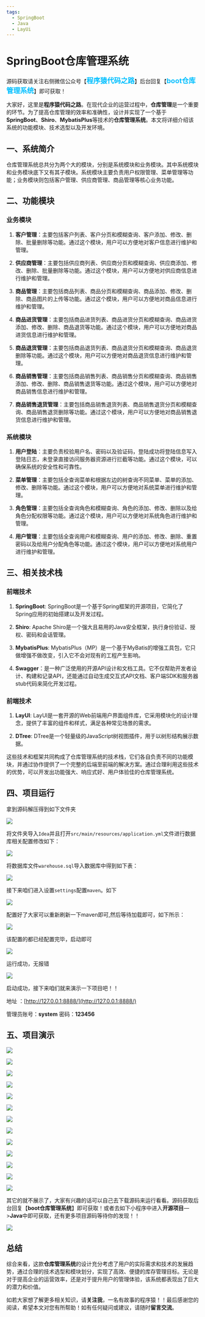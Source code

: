 ```yaml
---
tags:
  - SpringBoot
  - Java
  - LayUi
---
```


<Valine />

# SpringBoot仓库管理系统



源码获取请关注右侧微信公众号【<span style="font-weight: bold;text-align:left;font-size: 18px;color:#00bfff">程序猿代码之路</span>】后台回复【<span style="font-weight: bold;text-align:left;font-size: 18px;color:#00bfff">boot仓库管理系统</span>】即可获取！


大家好，这里是**程序猿代码之路**。在现代企业的运营过程中，**仓库管理**是一个重要的环节。为了提高仓库管理的效率和准确性，设计并实现了一个基于**SpringBoot**、**Shiro**、**MybatisPlus**等技术的**仓库管理系统**。本文将详细介绍该系统的功能模块、技术选型以及开发环境。

## 一、系统简介

仓库管理系统总共分为两个大的模块，分别是系统模块和业务模块。其中系统模块和业务模块底下又有其子模块。系统模块主要负责用户权限管理、菜单管理等功能；业务模块则包括客户管理、供应商管理、商品管理等核心业务功能。

## 二、功能模块

### 业务模块

1. **客户管理**：主要包括客户列表、客户分页和模糊查询、客户添加、修改、删除、批量删除等功能。通过这个模块，用户可以方便地对客户信息进行维护和管理。

2. **供应商管理**：主要包括供应商列表、供应商分页和模糊查询、供应商添加、修改、删除、批量删除等功能。通过这个模块，用户可以方便地对供应商信息进行维护和管理。

3. **商品管理**：主要包括商品列表、商品分页和模糊查询、商品添加、修改、删除、商品图片的上传等功能。通过这个模块，用户可以方便地对商品信息进行维护和管理。

4. **商品进货管理**：主要包括商品进货列表、商品进货分页和模糊查询、商品进货添加、修改、删除、商品退货等功能。通过这个模块，用户可以方便地对商品进货信息进行维护和管理。

5. **商品退货管理**：主要包括商品退货列表、商品退货分页和模糊查询、商品退货删除等功能。通过这个模块，用户可以方便地对商品退货信息进行维护和管理。

6. **商品销售管理**：主要包括商品销售列表、商品销售分页和模糊查询、商品销售添加、修改、删除、商品销售退货等功能。通过这个模块，用户可以方便地对商品销售信息进行维护和管理。

7. **商品销售退货管理**：主要包括商品销售退货列表、商品销售退货分页和模糊查询、商品销售退货删除等功能。通过这个模块，用户可以方便地对商品销售退货信息进行维护和管理。

### 系统模块

1. **用户登陆**：主要负责校验用户名、密码以及验证码，登陆成功将登陆信息写入登陆日志，未登录直接访问服务器资源进行拦截等功能。通过这个模块，可以确保系统的安全性和可靠性。

2. **菜单管理**：主要包括全查询菜单和根据左边的树查询不同菜单、菜单的添加、修改、删除等功能。通过这个模块，用户可以方便地对系统菜单进行维护和管理。

3. **角色管理**：主要包括全查询角色和模糊查询、角色的添加、修改、删除以及给角色分配权限等功能。通过这个模块，用户可以方便地对系统角色进行维护和管理。

4. **用户管理**：主要包括全查询用户和模糊查询、用户的添加、修改、删除、重置密码以及给用户分配角色等功能。通过这个模块，用户可以方便地对系统用户进行维护和管理。

## 三、相关技术栈
### 前端技术
1. **SpringBoot**: SpringBoot是一个基于Spring框架的开源项目，它简化了Spring应用的初始搭建以及开发过程。

2. **Shiro**: Apache Shiro是一个强大且易用的Java安全框架，执行身份验证、授权、密码和会话管理。

3. **MybatisPlus**: MybatisPlus（MP）是一个基于MyBatis的增强工具包，它只做增强不做改变，引入它不会对现有的工程产生影响。

4. **Swagger**：是一种广泛使用的开源API设计和文档工具。它不仅帮助开发者设计、构建和记录API，还能通过自动生成交互式API文档、客户端SDK和服务器stub代码来简化开发过程。

### 前端技术
1. **LayUI**: LayUI是一套开源的Web前端用户界面组件库，它采用模块化的设计理念，提供了丰富的组件和样式，满足各种常见场景的需求。

2. **DTree**: DTree是一个轻量级的JavaScript树视图插件，用于以树形结构展示数据。

这些技术和框架共同构成了仓库管理系统的技术栈，它们各自负责不同的功能模块，并通过协作提供了一个完整的后端至前端的解决方案。通过合理利用这些技术的优势，可以开发出功能强大、响应式好、用户体验佳的仓库管理系统。

## 四、项目运行

拿到源码解压得到如下文件夹


![](https://files.mdnice.com/user/64619/323b627a-f8f3-4328-a645-1c6f342e3a32.png)

将文件夹导入`Idea`并且打开`src/main/resources/application.yml`文件进行数据库相关配置修改如下：

![](https://files.mdnice.com/user/64619/e99aca43-c5fa-4027-925e-9b7856f73392.png)

将数据库文件`warehouse.sql`导入数据库中得到如下表：

![](https://files.mdnice.com/user/64619/21c63193-c6e3-4805-be07-573472fa1828.png)

接下来咱们进入设置`settings`配置`maven`。如下

![](https://files.mdnice.com/user/64619/ca6a3c89-709b-4ccc-b730-e2a9a75037be.png)

配置好了大家可以重新刷新一下maven即可,然后等待加载即可，如下所示：


![](https://files.mdnice.com/user/64619/b16570ca-63b5-4518-8eff-bcb8929c6eb1.png)

该配置的都已经配置完毕，启动即可

![](https://files.mdnice.com/user/64619/01d2c44a-ffe6-43c6-9798-90943f7a7e39.png)

运行成功，无报错


![](https://files.mdnice.com/user/64619/63464f96-9947-486e-9791-027e6841e3cc.png)

启动成功，接下来咱们就来演示一下项目吧！！

地址 ：[http://127.0.0.1:8888/](http://127.0.0.1:8888/)

管理员账号：**system**     密码：**123456**

## 五、项目演示


![](https://files.mdnice.com/user/64619/8f9cabed-737a-4577-b978-4ffb0d07ebfe.png)


![](https://files.mdnice.com/user/64619/5a762775-af23-497b-8084-5f88a235e2b5.png)


![](https://files.mdnice.com/user/64619/17ad112d-5d86-4b2a-86b6-1ca87f683f37.png)


![](https://files.mdnice.com/user/64619/d26fff61-6c96-42af-be04-c27a9cedd49e.png)


![](https://files.mdnice.com/user/64619/75083efd-b7b9-4498-bc80-5e90c59684d0.png)


![](https://files.mdnice.com/user/64619/bc842e2b-b886-4fc8-a6e8-8481fbb8805e.png)


![](https://files.mdnice.com/user/64619/4674a870-b2a4-4a44-85d5-cae37e008a22.png)


![](https://files.mdnice.com/user/64619/91fd0b9c-78c2-4772-b943-eaa221decff5.png)


![](https://files.mdnice.com/user/64619/7c62000e-f4b3-42ed-a884-be6e6e01b70f.png)


![](https://files.mdnice.com/user/64619/9a2261ad-ad2d-40ea-be1a-b9be0b2a1aa7.png)


![](https://files.mdnice.com/user/64619/76cac027-4791-46d0-a159-f3d5a11c78c1.png)


![](https://files.mdnice.com/user/64619/c5f77277-adde-465d-9c1f-63f009684e9e.png)


![](https://files.mdnice.com/user/64619/48374553-5c17-41e3-9278-5d235e40873f.png)

其它的就不展示了，大家有兴趣的话可以自己去下载源码来运行看看。源码获取后台回复【**boot仓库管理系统**】即可获取！或者去如下小程序中进入**开源项目**—>**Java**中即可获取，还有更多项目源码等待你的发现！！


![](https://files.mdnice.com/user/64619/bfc9e839-55c4-4d3a-b107-1f8463c786c9.jpg)


## 总结

综合来看，这款**仓库管理系统**的设计充分考虑了用户的实际需求和技术的发展趋势，通过合理的技术选型和模块划分，实现了高效、便捷的库存管理目标。无论是对于提高企业的运营效率，还是对于提升用户的管理体验，该系统都表现出了巨大的潜力和价值。

如若大家想了解更多相关知识，请**关注我**，一名有故事的程序猿！！最后感谢您的阅读，希望本文对您有所帮助！如有任何疑问或建议，请随时**留言交流**。


<Valine />
